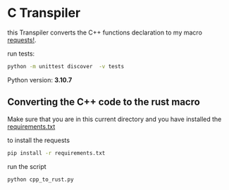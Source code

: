 # C Transpiler

this Transpiler converts the C++ functions declaration
to my macro [requests!](../src/remote_api_objects/api_objects.rs#106).

run tests:

```bash
python -m unittest discover  -v tests
```

Python version: **3.10.7**

## Converting the C++ code to the rust macro

Make sure that you are in this current directory and you have installed the [requirements.txt](requirements.txt)

to install the requests

```bash
pip install -r requirements.txt 
```

run the script

```bash
python cpp_to_rust.py
```
